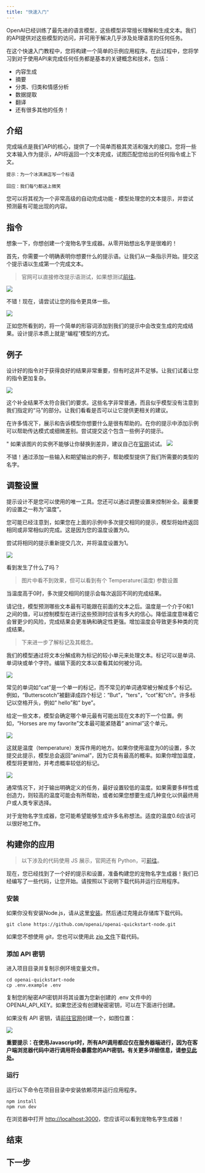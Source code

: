 ```yaml
---
title: "快速入门"
---
```

OpenAI已经训练了最先进的语言模型，这些模型非常擅长理解和生成文本。我们的API提供对这些模型的访问，并可用于解决几乎涉及处理语言的任何任务。

在这个快速入门教程中，您将构建一个简单的示例应用程序。在此过程中，您将学习到对于使用API来完成任何任务都是基本的关键概念和技术，包括：

* 内容生成
* 摘要
* 分类、归类和情感分析
* 数据提取
* 翻译
* 还有很多其他的任务！
## 介绍
完成端点是我们API的核心，提供了一个简单而极其灵活和强大的接口。您将一些文本输入作为提示，API将返回一个文本完成，试图匹配您给出的任何指令或上下文。
```
提示：为一个冰淇淋店写一个标语

回应：我们每勺都送上微笑
```
您可以将其视为一个非常高级的自动完成功能 - 模型处理您的文本提示，并尝试预测最有可能出现的内容。
## 指令
想象一下，你想创建一个宠物名字生成器。从零开始想出名字是很难的！

首先，你需要一个明确表明你想要什么的提示语。让我们从一条指示开始。提交这个提示语以生成第一个完成文本。

> 官网可以直接修改提示语测试，如果想测试[前往](https://platform.openai.com/docs/quickstart/start-with-an-instruction)。

![](/start/images/1.png)

不错！现在，请尝试让您的指令更具体一些。

![](/start/images/2.png)

正如您所看到的，将一个简单的形容词添加到我们的提示中会改变生成的完成结果。设计提示本质上就是“编程”模型的方式。

## 例子
设计好的指令对于获得良好的结果非常重要，但有时这并不足够。让我们试着让您的指令更加复杂。


![](/start/images/3.png)

这个补全结果不太符合我们的要求。这些名字非常普通，而且似乎模型没有注意到我们指定的“马”的部分。让我们看看是否可以让它提供更相关的建议。

在许多情况下，展示和告诉模型你想要什么是很有帮助的。在你的提示中添加示例可以帮助传达模式或细微差别。尝试提交这个包含一些例子的提示。

" 如果该图片的实例不能够让你替换到差异，建议自己在[官网](https://platform.openai.com/docs/quickstart/add-some-examples)试试。
![](/start/images/4.png)

不错！通过添加一些输入和期望输出的例子，帮助模型提供了我们所需要的类型的名字。
## 调整设置

提示设计不是您可以使用的唯一工具。您还可以通过调整设置来控制补全。最重要的设置之一称为“温度”。

您可能已经注意到，如果您在上面的示例中多次提交相同的提示，模型将始终返回相同或非常相似的完成。这是因为您的温度设置为0。

尝试将相同的提示重新提交几次，并将温度设置为1。

![](/start/images/5.png)

看到发生了什么了吗？

> 图片中看不到效果，但可以看到有个 Temperature(温度) 参数设置

当温度高于0时，多次提交相同的提示会每次返回不同的完成结果。

请记住，模型预测哪些文本最有可能跟在前面的文本之后。温度是一个介于0和1之间的值，可以控制模型在进行这些预测时应该有多大的信心。降低温度意味着它会冒更少的风险，完成结果会更准确和确定性更强。增加温度会导致更多种类的完成结果。

> 下来进一步了解标记及其概念。

我们的模型通过将文本分解成称为标记的较小单元来处理文本。标记可以是单词、单词块或单个字符。编辑下面的文本以查看其如何被分词。

![](/start/images/6.png)

常见的单词如“cat”是一个单一的标记，而不常见的单词通常被分解成多个标记。例如，“Butterscotch”被翻译成四个标记：“But”，“ters”，“cot”和“ch”。许多标记以空格开头，例如“ hello”和“ bye”。

给定一些文本，模型会确定哪个单元最有可能出现在文本的下一个位置。例如，“Horses are my favorite”文本最可能紧随着“ animal”这个单元。

![](/start/images/7.png)

这就是温度（temperature）发挥作用的地方。如果你使用温度为0的设置，多次提交此提示，模型总会返回“animal”，因为它具有最高的概率。如果你增加温度，模型将更冒险，并考虑概率较低的标记。

![](/start/images/8.png)

通常情况下，对于输出明确定义的任务，最好设置较低的温度。如果需要多样性或创造力，则较高的温度可能会有所帮助，或者如果您想要生成几种变化以供最终用户或人类专家选择。

对于宠物名字生成器，您可能希望能够生成许多名称想法。适度的温度0.6应该可以很好地工作。
## 构建你的应用
>  以下涉及的代码使用 JS 展示，官网还有 Python，可[前往](https://platform.openai.com/docs/quickstart/build-your-application)。

现在，您已经找到了一个好的提示和设置，准备构建您的宠物名字生成器！我们已经编写了一些代码，让您开始。请按照以下说明下载代码并运行应用程序。

### 安装
如果你没有安装Node.js，请从这里[安装](https://nodejs.org/en/)。然后通过克隆此存储库下载代码。

```shell
git clone https://github.com/openai/openai-quickstart-node.git
```
如果您不想使用 git，您也可以使用此 [zip 文件](https://github.com/openai/openai-quickstart-node/archive/refs/heads/master.zip)下载代码。

### 添加 API 密钥

进入项目目录并复制示例环境变量文件。
```shell
cd openai-quickstart-node
cp .env.example .env
```
复制您的秘密API密钥并将其设置为您新创建的 .env 文件中的 OPENAI_API_KEY。如果您还没有创建秘密密钥，可以在下面进行创建。

如果没有 API 密钥，请[前往官网](https://platform.openai.com/docs/quickstart/build-your-application)创建一个，如图位置：

![](/start/images/9.png)

**重要提示：在使用Javascript时，所有API调用都应仅在服务器端进行，因为在客户端浏览器代码中进行调用将会暴露您的API密钥。有关更多详细信息，请[参见此处](https://platform.openai.com/docs/api-reference/authentication)。**

### 运行
运行以下命令在项目目录中安装依赖项并运行应用程序。
```
npm install
npm run dev
```

在浏览器中打开 [http://localhost:3000](http://localhost:3000)，您应该可以看到宠物名字生成器！

## 结束

## 下一步
